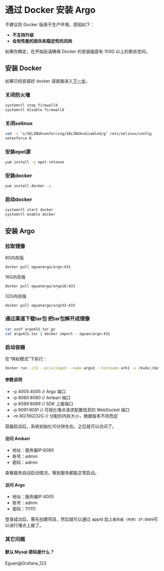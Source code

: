 # 通过 Docker 安装 Argo

不建议将 Docker 版用于生产环境，原因如下：

- **不支持升级**
- **会有性能的损失和稳定性的风险**

如果你确定，在开始前请确保 Docker 的安装磁盘有 100G 以上的剩余空间。

## 安装 Docker

如果已经安装好 docker 请直接进入[下一步](https://github.com/analysys/argo-installer/blob/master/INSTALL_DOCKER.md#%E5%AE%89%E8%A3%85-argo)。

### 关闭防火墙

```bash
systemctl stop firewalld
systemctl disable firewalld
```

### 关闭selinux

```bash
sed -i ‘s/SELINUX=enforcing/SELINUX=disabled/g’ /etc/selinux/config
setenforce 0
```

### 安装epel源

```bash
yum install -y epel-release
```

### 安装docker

```bash
yum install docker -y
```

### 启动docker

```bash
systemctl start docker
systemctl enable docker
```

## 安装 Argo

### 拉取镜像

8G内存版

```bash
docker pull eguanargo/argo:431
```

16G内存版

```bash
docker pull eguanargo/argo16:433
```

32G内存版

```bash
docker pull eguanargo/argo32:433
```

### 通过渠道下载tar包 把tar包解开成镜像

```bash
tar xzvf argo431.tar.gz
cat argo431.tar | docker import - eguan/argo:431
```

### 启动容器

在“特权模式”下执行：

```bash
docker run -itd --privileged --name argo3 --hostname ark1 -v /kudu:/data1/kudu -p 8080:8080 -p 4005:4005 -p 8089:8089 -p 9091:9091 -m 8G eguan/argo:431 /usr/sbin/init
```

#### 参数说明

- -p 4005:4005  // Argo 端口
- -p 8080:8080  // Ambari 端口
- -p 8089:8089  // SDK 上报端口
- -p 9091:9091  // 可视化埋点请求配置信息的 WebSocket 端口
- -m 8G|16G|32G // 分配的内存大小，根据版本不同而定

容器启动后，系统初始化10分钟左右，之后就可以访问了。

#### 访问 Ambari

- 地址：服务器IP:8080
- 账号：admin
- 密码：admin

查看服务自动启动情况，等到服务都能正常启动。

#### 访问 Argo

- 地址：服务器IP:4005
- 账号：admin
- 密码：111111

登录成功后，需先创建项目，然后就可以通过 appid 加上`服务器（外网）IP:8089`可以进行埋点上报了。

### 其它问题

#### 默认 Mysql 密码是什么？
Eguan@Grafana_123
